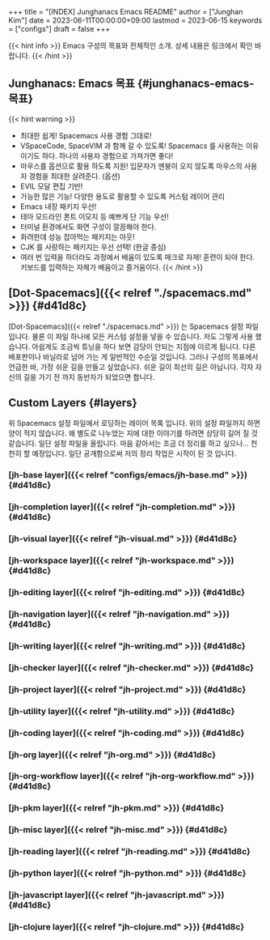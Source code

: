 +++
title = "[INDEX] Junghanacs Emacs README"
author = ["Junghan Kim"]
date = 2023-06-11T00:00:00+09:00
lastmod = 2023-06-15
keywords = ["configs"]
draft = false
+++

{{< hint info >}}
Emacs 구성의 목표와 전체적인 소개. 상세 내용은 링크에서 확인 바랍니다.
{{< /hint >}}

<!--more-->


## Junghanacs: Emacs 목표 {#junghanacs-emacs-목표}

{{< hint warning >}}
-   최대한 쉽게! Spacemacs 사용 경험 그대로!
-   VSpaceCode, SpaceVIM 과 함께 갈 수 있도록!
    Spacemacs 를 사용하는 이유이기도 하다. 하나의 사용자 경험으로 가져가면 좋다!
-   마우스를 옵션으로 활용 하도록 지원!
    입문자가 멘붕이 오지 않도록 마우스의 사용자 경험을 최대한 살려준다. (옵션)
-   EVIL 모달 편집 기반!
-   가능한 많은 기능!
    다양한 용도로 활용할 수 있도록 커스텀 레이어 관리
-   Emacs 내장 패키지 우선!
-   테마 모드라인 폰트 이모지 등 예쁘게 단 기능 우선!
-   터미널 환경에서도 화면 구성이 깔끔해야 한다.
-   화려한데 성능 잡아먹는 패키지는 아웃!
-   CJK 를 사랑하는 패키지는 우선 선택! (한글 중심)
-   여러 번 입력을 하더라도 과정에서 배움이 있도록 매크로 자제!
    훈련이 되야 한다. 키보드를 입력하는 자체가 배움이고 즐거움이다.
{{< /hint >}}


## [Dot-Spacemacs]({{< relref "./spacemacs.md" >}}) {#d41d8c}

[Dot-Spacemacs]({{< relref "./spacemacs.md" >}}) 는 Spacemacs 설정 파일
입니다. 물론 이 파일 하나에 모든 커스텀 설정을 넣을 수 있습니다. 저도 그렇게
사용 했습니다. 아쉽게도 조금씩 튜닝을 하다 보면 감당이 안되는 지점에 이르게
됩니다. 다른 배포판이나 바닐라로 넘어 가는 게 일반적인 수순일 것입니다. 그러나
구성의 목표에서 언급한 바, 가장 쉬운 길을 만들고 싶었습니다. 쉬운 길이 최선의
길은 아닙니다. 각자 자신의 길을 가기 전 까지 동반자가 되었으면 합니다.


## <span class="underline">Custom</span> Layers {#layers}

위 Spacemacs 설정 파일에서 로딩하는 레이어 목록 입니다. 위의 설정 파일까지 하면
양이 적지 않습니다. 왜 별도로 나누었는 지에 대한 이야기를 하려면 상당히 길어 질
것 같습니다. 일단 설정 파일을 올립니다. 마음 같아서는 조금 더 정리를 하고
싶으나... 천천히 할 예정입니다. 일단 공개함으로써 저의 정리 작업은 시작이 된 것
입니다.


### [jh-base layer]({{< relref "configs/emacs/jh-base.md" >}}) {#d41d8c}


### [jh-completion layer]({{< relref "jh-completion.md" >}}) {#d41d8c}


### [jh-visual layer]({{< relref "jh-visual.md" >}}) {#d41d8c}


### [jh-workspace layer]({{< relref "jh-workspace.md" >}}) {#d41d8c}


### [jh-editing layer]({{< relref "jh-editing.md" >}}) {#d41d8c}


### [jh-navigation layer]({{< relref "jh-navigation.md" >}}) {#d41d8c}


### [jh-writing layer]({{< relref "jh-writing.md" >}}) {#d41d8c}


### [jh-checker layer]({{< relref "jh-checker.md" >}}) {#d41d8c}


### [jh-project layer]({{< relref "jh-project.md" >}}) {#d41d8c}


### [jh-utility layer]({{< relref "jh-utility.md" >}}) {#d41d8c}


### [jh-coding layer]({{< relref "jh-coding.md" >}}) {#d41d8c}


### [jh-org layer]({{< relref "jh-org.md" >}}) {#d41d8c}


### [jh-org-workflow layer]({{< relref "jh-org-workflow.md" >}}) {#d41d8c}


### [jh-pkm layer]({{< relref "jh-pkm.md" >}}) {#d41d8c}


### [jh-misc layer]({{< relref "jh-misc.md" >}}) {#d41d8c}


### [jh-reading layer]({{< relref "jh-reading.md" >}}) {#d41d8c}


### [jh-python layer]({{< relref "jh-python.md" >}}) {#d41d8c}


### [jh-javascript layer]({{< relref "jh-javascript.md" >}}) {#d41d8c}


### [jh-clojure layer]({{< relref "jh-clojure.md" >}}) {#d41d8c}
